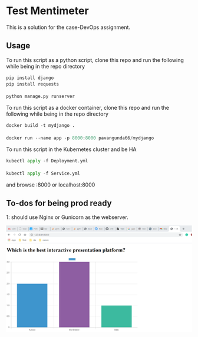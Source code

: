 # Test Mentimeter

This is a solution for the case-DevOps assignment.

## Usage 

To run this script as a python script, clone this repo and run the following while being in the repo directory 
```bash
pip install django 
pip install requests 

python manage.py runserver 
```

To run this script as a docker container, clone this repo and run the following while being in the repo directory 

```python
docker build -t mydjango . 

docker run --name app -p 8000:8000 pavangunda66/mydjango

```

To run this script in the Kubernetes cluster and be HA

```python
kubectl apply -f Deployment.yml

kubectl apply -f Service.yml

```
and browse <ip-address>:8000 or localhost:8000
## To-dos for being prod ready 

1: should use Nginx or Gunicorn as the webserver.

![img-1](pagu.PNG)

